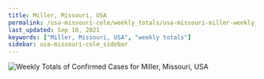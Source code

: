 ```yaml
---
title: Miller, Missouri, USA
permalink: /usa-missouri-cole/weekly_totals/usa-missouri-miller-weekly_totals.html
last_updated: Sep 10, 2021
keywords: ["Miller, Missouri, USA", "weekly totals"]
sidebar: usa-missouri-cole_sidebar
---
```


![Weekly Totals of Confirmed Cases for Miller, Missouri, USA](/covid_tracker/images/graphs/usa-missouri-miller-weekly_totals_graph.png)
